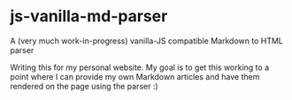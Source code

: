# js-vanilla-md-parser
A (very much work-in-progress) vanilla-JS compatible Markdown to HTML parser

Writing this for my personal website. My goal is to get this working to a point where I can provide my own Markdown articles
and have them rendered on the page using the parser :)
